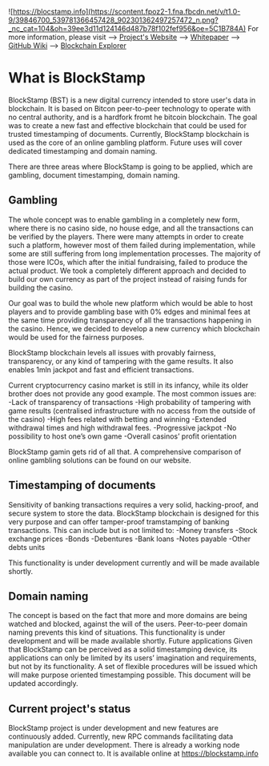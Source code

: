 ![https://blocstamp.info](https://scontent.fpoz2-1.fna.fbcdn.net/v/t1.0-9/39846700_539781366457428_902301362497257472_n.png?_nc_cat=104&oh=39ee3d11d124146d487b78f102fef956&oe=5C1B784A)
For more information, please visit --> [Project's Website](blockstamp.info)  --> [Whitepaper](https://whitepaper.blockstamp.info)  --> [GitHub Wiki](https://github.com/adshares/ads/wiki)  --> [Blockchain Explorer](https://explorer.blockstamp.info)

# What is BlockStamp

BlockStamp (BST) is a new digital currency intended to store user's data in blockchain. It is based on Bitcon peer-to-peer technology to operate with no central authority, and is a hardfork fromt he bitcoin blockchain. The goal was to create a new fast and effective blockchain that could be used for trusted timestamping of documents. Currently, BlockStamp blockchain is used as the core of an online gambling platform. Future uses will cover dedicated timestamping and domain naming. 

There are three areas where BlockStamp is going to be applied, which are gambling, document timestamping, domain naming. 

## Gambling
The whole concept was to enable gambling in a completely new form, where there is no casino side, no house edge, and all the transactions can be verified by the players. 
There were many attempts in order to create such a platform, however most of them failed during implementation, while some are still suffering from long implementation processes. The majority of those were ICOs, which after the initial fundraising, failed to produce the actual product. We took a completely different approach and decided to build our own currency as part of the project instead of raising funds for building the casino. 

Our goal was to build the whole new platform which would be able to host players and to provide gambling base with 0% edges and minimal fees at the same time providing transparency of all the transactions happening in the casino. Hence, we decided to develop a new currency which blockchain would be used for the fairness purposes. 

BlockStamp blockchain levels all issues with provably fairness, transparency, or any kind of tampering with the game results. It also enables 1mln jackpot and fast and efficient transactions. 

Current cryptocurrency casino market is still in its infancy, while its older brother does not provide any good example. The most common issues are:
-Lack of transparency of transactions
-High probability of tampering with game results (centralised infrastructure with no access from the outside of the casino)
-High fees related with betting and winning
-Extended withdrawal times and high withdrawal fees. 
-Progressive jackpot 
-No possibility to host one’s own game
-Overall casinos’ profit orientation

BlockStamp gamin gets rid of all that. A comprehensive comparison of online gambling solutions can be found on our website.

## Timestamping of documents
Sensitivity of banking transactions requires a very solid, hacking-proof, and secure system to store the data. BlockStamp blockchain is designed for this very purpose and can offer tamper-proof tramstamping of banking transactions. This can include but is not limited to:
-Money transfers
-Stock exchange prices 
-Bonds
-Debentures
-Bank loans
-Notes payable
-Other debts units
	
This functionality is under development currently and will be made available shortly. 

## Domain naming
The concept is based on the fact that more and more domains are being watched and blocked, against the will of the users. Peer-to-peer domain naming prevents this kind of situations. This functionality is under development and will be made available shortly. 
Future applications
Given that BlockStamp can be perceived as a solid timestamping device, its applications can only be limited by its users’ imagination and requirements, but not by its functionality. A set of flexible procedures will be issued which will make purpose oriented timestamping possible. This document will be updated accordingly. 


## Current project's status

BlockStamp project is under development and new features are continuously added. Currently, new RPC commands facilitating data manipulation are under development. There is already a working node available you can connect to. It is available online at https://blockstamp.info 
